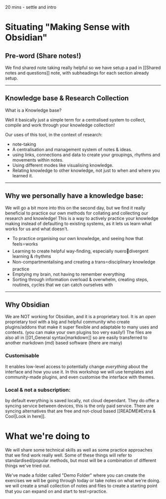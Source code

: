 20 mins - settle and intro
# Situating "Making Sense with Obsidian"

## Pre-word (Share notes!)

We find shared note taking really helpful so we have setup a pad in [[Shared notes and questions]] note, with subheadings for each section already setup.

---
## Knowledge base & Research Collection

What is a Knowledge base? 

Well it basically just a simple term for a centralised system to collect, compile and work through your knowledge collection!

Our uses of this tool, in the context of research:
- note-taking
- A centralisation and management system of notes & ideas.
- using links, connections and data to create your groupings, rhythms and movements within notes. 
- Using different modes like visualising knowledge. 
- Relating knowledge to other knowledge, not just to when and where you learned it.

---

## Why we personally have a knowledge base:

We will go a bit more into this on the second day, but we find it really beneficial to practice our own methods for collating and collecting our research and knowledge! This is a way to actively practice your knowledge making instead of defaulting to existing systems, as it lets us learn what works for us and what doesn't.

- To practice organising our own knowledge, and seeing how that feels⭐works
- Learning to create helpful way-finding, especially nuero🍮divergent learning & rhythms 
- Non-compartmentalising and creating a trans⭐disciplinary knowledge practice
- Emptying my brain, not having to remember everything
- Sorting through information overload & overwhelm, creating steps, routines, cycles that we can catch ourselves with

---

## Why Obsidian
We are NOT working for Obsidian, and it is a proprietary tool. It is an _open_ proprietary tool with a big and helpful community who create plugins/addons that make it super flexible and adaptable to many uses and contexts. (you can make your own plugins too very easily!) The files are also all in [[01_General syntax|markdown]] so are easily transferred to another markdown (md) based software (there are many)

### Customisable
It enables low-level access to potentially change _everything_ about the interface and how you use it. In this workshop we will use templates and community-made plugins, and even customise the interface with themes.

### Local & not a subscription:
by default everything is saved locally, not cloud dependant. They do offer a syncing service between devices, this is the only paid service. There are syncing alternatives that are free and not-cloud based [[README#Extra & Cool|Look in here]].

# What we're doing to

We will share some technical skills as well as some practice approaches that we find work really well. Some of these things will refer to standardised/popular methods, but most will be a combination of different things we've tried out. 

We've made a folder called "Demo Folder" where you can create the exercises we will be going through today or take notes on what we're doing. we will create a small collection of notes and files to create a starting point that you can expand on and start to test⭐practice.





